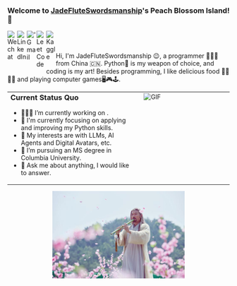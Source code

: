 ### Welcome to [JadeFluteSwordsmanship](https://github.com/JadeFluteSwordsmanship)'s Peach Blossom Island!👋

<a href="https://raw.githubusercontent.com/JadeFluteSwordsmanship/JadeFluteSwordsmanship/main/images/wechat.jpg" target="_blank">
  <img align="left" alt="Wechat" width="22px" src="https://cdn.jsdelivr.net/npm/simple-icons@3.1.0/icons/wechat.svg" />
</a>
<a href="https://www.linkedin.com/in/simon-xsy/">
  <img align="left" alt="LinkedIn" width="22px" src="https://cdn.jsdelivr.net/npm/simple-icons@3.1.0/icons/linkedin.svg" />
</a>
<a href="mailto:sx2401@columbia.edu">
  <img align="left" alt="'Gmail" width="22px" src="https://cdn.jsdelivr.net/npm/simple-icons@3.1.0/icons/gmail.svg" />
</a>
<a href="https://leetcode.com/u/simon_ddup/">
  <img align="left" alt="LeetCode" width="22px" src="https://cdn.jsdelivr.net/npm/simple-icons@3.1.0/icons/leetcode.svg" />
</a>
<a href="https://www.kaggle.com/simonxsy">
  <img align="left" alt="Kaggle" width="22px" src="https://cdn.jsdelivr.net/npm/simple-icons@3.1.0/icons/kaggle.svg" />
</a>

<br />
<br />

Hi, I'm JadeFluteSwordsmanship 😉, a programmer 👨🏻‍💻 from China 🇨🇳. Python🐍 is my weapon of choice, and coding is my art! Besides programming, I like delicious food 🥗🥩🌮🍣 and playing computer games🖥️🎮🕹️.

<!-- 用 div 包裹表格，并强制去除所有边框 -->

<div style="border: none; padding: 0; margin: 0;">

<table border="0" width="100%" style="border-collapse: collapse; border: none; margin: 0; padding: 0;">
  <tr style="vertical-align: top; border: none;">
    <!-- 左侧 Status Quo -->
    <td width="60%" style="padding-right: 20px; border: none;">
      <h3 style="margin-top: 0;">Current Status Quo</h3>
      <ul style="margin-top: 0; padding-top: 0;">
        <li>👨🏻‍💻 I’m currently working on <private repository>.</li>
        <li>🌱 I'm currently focusing on applying and improving my Python skills.</li>
        <li>🤔 My interests are with LLMs, AI Agents and Digital Avatars, etc.</li>
        <li>💼 I’m pursuing an MS degree in Columbia University.</li>
        <li>💬 Ask me about anything, I would like to answer.</li>
      </ul>
    </td>
    <!-- 右侧 GIF 图片 -->
    <td width="40%" style="border: none;">
      <img src="https://media.giphy.com/media/iIqmM5tTjmpOB9mpbn/giphy.gif" alt="GIF" width="300">
    </td>
  </tr>
</table>

</div>

<!-- 居中的黄药师 -->

<p align="center">
  <img src="images/huang.jpeg" alt="黄药师" width="300">
</p>


<!--![JadeFluteSwordsmanship's github stats](https://github-readme-stats.vercel.app/api?username=JadeFluteSwordsmanship&show_icons=true&hide_border=true) -->

